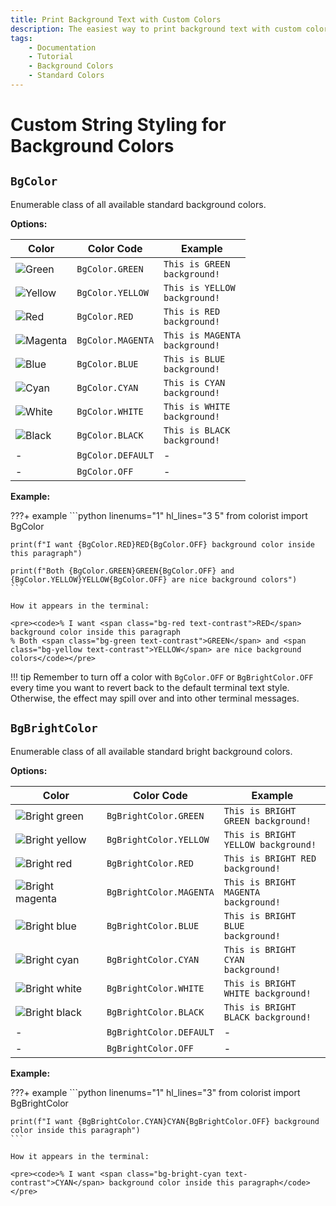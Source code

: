 ```yaml
---
title: Print Background Text with Custom Colors
description: The easiest way to print background text with custom colors in terminal output using Colorist for Python. This documentation includes color maps and code examples.
tags:
    - Documentation
    - Tutorial
    - Background Colors
    - Standard Colors
---
```


# Custom String Styling for Background Colors
## `BgColor`
Enumerable class of all available standard background colors.

**Options:**

| Color                                                    | Color Code        | Example                                                                                |
| -------------------------------------------------------- | ----------------- | -------------------------------------------------------------------------------------- |
| ![Green](../../assets/images/colors/green_16x16.png)     | `BgColor.GREEN`   | <code><span class="bg-green text-contrast">This is GREEN background!</span></code>     |
| ![Yellow](../../assets/images/colors/yellow_16x16.png)   | `BgColor.YELLOW`  | <code><span class="bg-yellow text-contrast">This is YELLOW background!</span></code>   |
| ![Red](../../assets/images/colors/red_16x16.png)         | `BgColor.RED`     | <code><span class="bg-red text-contrast">This is RED background!</span></code>         |
| ![Magenta](../../assets/images/colors/magenta_16x16.png) | `BgColor.MAGENTA` | <code><span class="bg-magenta text-contrast">This is MAGENTA background!</span></code> |
| ![Blue](../../assets/images/colors/blue_16x16.png)       | `BgColor.BLUE`    | <code><span class="bg-blue text-contrast">This is BLUE background!</span></code>       |
| ![Cyan](../../assets/images/colors/cyan_16x16.png)       | `BgColor.CYAN`    | <code><span class="bg-cyan text-contrast">This is CYAN background!</span></code>       |
| ![White](../../assets/images/colors/white_16x16.png)     | `BgColor.WHITE`   | <code><span class="bg-white text-contrast">This is WHITE background!</span></code>     |
| ![Black](../../assets/images/colors/black_16x16.png)     | `BgColor.BLACK`   | <code><span class="bg-black text-contrast">This is BLACK background!</span></code>     |
| -                                                        | `BgColor.DEFAULT` | -                                                                                      |
| -                                                        | `BgColor.OFF`     | -                                                                                      |

**Example:**

???+ example
    ```python linenums="1" hl_lines="3 5"
    from colorist import BgColor

    print(f"I want {BgColor.RED}RED{BgColor.OFF} background color inside this paragraph")

    print(f"Both {BgColor.GREEN}GREEN{BgColor.OFF} and {BgColor.YELLOW}YELLOW{BgColor.OFF} are nice background colors")
    ```

    How it appears in the terminal:

    <pre><code>% I want <span class="bg-red text-contrast">RED</span> background color inside this paragraph
    % Both <span class="bg-green text-contrast">GREEN</span> and <span class="bg-yellow text-contrast">YELLOW</span> are nice background colors</code></pre>

!!! tip
    Remember to turn off a color with `BgColor.OFF` or `BgBrightColor.OFF` every time you want to revert back to the default terminal text style. Otherwise, the effect may spill over and into other terminal messages.

## `BgBrightColor`
Enumerable class of all available standard bright background colors.

**Options:**

| Color                                                                  | Color Code              | Example                                                                                              |
| ---------------------------------------------------------------------- | ----------------------- | ---------------------------------------------------------------------------------------------------- |
| ![Bright green](../../assets/images/colors/bright_green_16x16.png)     | `BgBrightColor.GREEN`   | <code><span class="bg-bright-green text-contrast">This is BRIGHT GREEN background!</span></code>     |
| ![Bright yellow](../../assets/images/colors/bright_yellow_16x16.png)   | `BgBrightColor.YELLOW`  | <code><span class="bg-bright-yellow text-contrast">This is BRIGHT YELLOW background!</span></code>   |
| ![Bright red](../../assets/images/colors/bright_red_16x16.png)         | `BgBrightColor.RED`     | <code><span class="bg-bright-red text-contrast">This is BRIGHT RED background!</span></code>         |
| ![Bright magenta](../../assets/images/colors/bright_magenta_16x16.png) | `BgBrightColor.MAGENTA` | <code><span class="bg-bright-magenta text-contrast">This is BRIGHT MAGENTA background!</span></code> |
| ![Bright blue](../../assets/images/colors/bright_blue_16x16.png)       | `BgBrightColor.BLUE`    | <code><span class="bg-bright-blue text-contrast">This is BRIGHT BLUE background!</span></code>       |
| ![Bright cyan](../../assets/images/colors/bright_cyan_16x16.png)       | `BgBrightColor.CYAN`    | <code><span class="bg-bright-cyan text-contrast">This is BRIGHT CYAN background!</span></code>       |
| ![Bright white](../../assets/images/colors/bright_white_16x16.png)     | `BgBrightColor.WHITE`   | <code><span class="bg-bright-white text-contrast">This is BRIGHT WHITE background!</span></code>     |
| ![Bright black](../../assets/images/colors/bright_black_16x16.png)     | `BgBrightColor.BLACK`   | <code><span class="bg-bright-black text-contrast">This is BRIGHT BLACK background!</span></code>     |
| -                                                                      | `BgBrightColor.DEFAULT` | -                                                                                                    |
| -                                                                      | `BgBrightColor.OFF`     | -                                                                                                    |

**Example:**

???+ example
    ```python linenums="1" hl_lines="3"
    from colorist import BgBrightColor

    print(f"I want {BgBrightColor.CYAN}CYAN{BgBrightColor.OFF} background color inside this paragraph")
    ```

    How it appears in the terminal:

    <pre><code>% I want <span class="bg-bright-cyan text-contrast">CYAN</span> background color inside this paragraph</code></pre>
